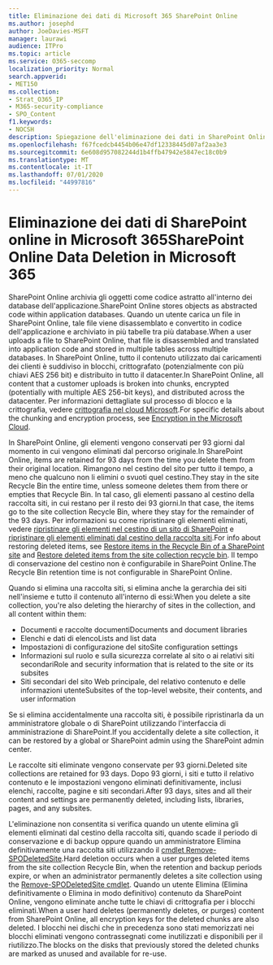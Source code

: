 ```yaml
---
title: Eliminazione dei dati di Microsoft 365 SharePoint Online
ms.author: josephd
author: JoeDavies-MSFT
manager: laurawi
audience: ITPro
ms.topic: article
ms.service: O365-seccomp
localization_priority: Normal
search.appverid:
- MET150
ms.collection:
- Strat_O365_IP
- M365-security-compliance
- SPO_Content
f1.keywords:
- NOCSH
description: Spiegazione dell'eliminazione dei dati in SharePoint Online.
ms.openlocfilehash: f67fcedcb4454b06e47df12338445d07af2aa3e3
ms.sourcegitcommit: 6e608d957082244d1b4ffb47942e5847ec18c0b9
ms.translationtype: MT
ms.contentlocale: it-IT
ms.lasthandoff: 07/01/2020
ms.locfileid: "44997816"
---
```

# <a name="sharepoint-online-data-deletion-in-microsoft-365"></a><span data-ttu-id="c80fe-103">Eliminazione dei dati di SharePoint online in Microsoft 365</span><span class="sxs-lookup"><span data-stu-id="c80fe-103">SharePoint Online Data Deletion in Microsoft 365</span></span>

<span data-ttu-id="c80fe-104">SharePoint Online archivia gli oggetti come codice astratto all'interno dei database dell'applicazione.</span><span class="sxs-lookup"><span data-stu-id="c80fe-104">SharePoint Online stores objects as abstracted code within application databases.</span></span> <span data-ttu-id="c80fe-105">Quando un utente carica un file in SharePoint Online, tale file viene disassemblato e convertito in codice dell'applicazione e archiviato in più tabelle tra più database.</span><span class="sxs-lookup"><span data-stu-id="c80fe-105">When a user uploads a file to SharePoint Online, that file is disassembled and translated into application code and stored in multiple tables across multiple databases.</span></span> <span data-ttu-id="c80fe-106">In SharePoint Online, tutto il contenuto utilizzato dai caricamenti dei clienti è suddiviso in blocchi, crittografato (potenzialmente con più chiavi AES 256 bit) e distribuito in tutto il datacenter.</span><span class="sxs-lookup"><span data-stu-id="c80fe-106">In SharePoint Online, all content that a customer uploads is broken into chunks, encrypted (potentially with multiple AES 256-bit keys), and distributed across the datacenter.</span></span> <span data-ttu-id="c80fe-107">Per informazioni dettagliate sul processo di blocco e la crittografia, vedere [crittografia nel cloud Microsoft](https://docs.microsoft.com/microsoft-365/compliance/office-365-encryption-in-the-microsoft-cloud-overview).</span><span class="sxs-lookup"><span data-stu-id="c80fe-107">For specific details about the chunking and encryption process, see [Encryption in the Microsoft Cloud](https://docs.microsoft.com/microsoft-365/compliance/office-365-encryption-in-the-microsoft-cloud-overview).</span></span> 

<span data-ttu-id="c80fe-108">In SharePoint Online, gli elementi vengono conservati per 93 giorni dal momento in cui vengono eliminati dal percorso originale.</span><span class="sxs-lookup"><span data-stu-id="c80fe-108">In SharePoint Online, items are retained for 93 days from the time you delete them from their original location.</span></span> <span data-ttu-id="c80fe-109">Rimangono nel cestino del sito per tutto il tempo, a meno che qualcuno non li elimini o svuoti quel cestino.</span><span class="sxs-lookup"><span data-stu-id="c80fe-109">They stay in the site Recycle Bin the entire time, unless someone deletes them from there or empties that Recycle Bin.</span></span> <span data-ttu-id="c80fe-110">In tal caso, gli elementi passano al cestino della raccolta siti, in cui restano per il resto dei 93 giorni.</span><span class="sxs-lookup"><span data-stu-id="c80fe-110">In that case, the items go to the site collection Recycle Bin, where they stay for the remainder of the 93 days.</span></span> <span data-ttu-id="c80fe-111">Per informazioni su come ripristinare gli elementi eliminati, vedere [ripristinare gli elementi nel cestino di un sito di SharePoint](https://support.office.com/article/6df466b6-55f2-4898-8d6e-c0dff851a0be#ID0EAADAAA=Online
) e [ripristinare gli elementi eliminati dal cestino della raccolta siti](https://support.office.com/article/5fa924ee-16d7-487b-9a0a-021b9062d14b).</span><span class="sxs-lookup"><span data-stu-id="c80fe-111">For info about restoring deleted items, see [Restore items in the Recycle Bin of a SharePoint site](https://support.office.com/article/6df466b6-55f2-4898-8d6e-c0dff851a0be#ID0EAADAAA=Online
) and [Restore deleted items from the site collection recycle bin](https://support.office.com/article/5fa924ee-16d7-487b-9a0a-021b9062d14b).</span></span> <span data-ttu-id="c80fe-112">Il tempo di conservazione del cestino non è configurabile in SharePoint Online.</span><span class="sxs-lookup"><span data-stu-id="c80fe-112">The Recycle Bin retention time is not configurable in SharePoint Online.</span></span>

<span data-ttu-id="c80fe-113">Quando si elimina una raccolta siti, si elimina anche la gerarchia dei siti nell'insieme e tutto il contenuto all'interno di essi:</span><span class="sxs-lookup"><span data-stu-id="c80fe-113">When you delete a site collection, you're also deleting the hierarchy of sites in the collection, and all content within them:</span></span>

- <span data-ttu-id="c80fe-114">Documenti e raccolte documenti</span><span class="sxs-lookup"><span data-stu-id="c80fe-114">Documents and document libraries</span></span>
- <span data-ttu-id="c80fe-115">Elenchi e dati di elenco</span><span class="sxs-lookup"><span data-stu-id="c80fe-115">Lists and list data</span></span>
- <span data-ttu-id="c80fe-116">Impostazioni di configurazione del sito</span><span class="sxs-lookup"><span data-stu-id="c80fe-116">Site configuration settings</span></span>
- <span data-ttu-id="c80fe-117">Informazioni sul ruolo e sulla sicurezza correlate al sito o ai relativi siti secondari</span><span class="sxs-lookup"><span data-stu-id="c80fe-117">Role and security information that is related to the site or its subsites</span></span>
- <span data-ttu-id="c80fe-118">Siti secondari del sito Web principale, del relativo contenuto e delle informazioni utente</span><span class="sxs-lookup"><span data-stu-id="c80fe-118">Subsites of the top-level website, their contents, and user information</span></span>

<span data-ttu-id="c80fe-119">Se si elimina accidentalmente una raccolta siti, è possibile ripristinarla da un amministratore globale o di SharePoint utilizzando l'interfaccia di amministrazione di SharePoint.</span><span class="sxs-lookup"><span data-stu-id="c80fe-119">If you accidentally delete a site collection, it can be restored by a global or SharePoint admin using the SharePoint admin center.</span></span>

<span data-ttu-id="c80fe-120">Le raccolte siti eliminate vengono conservate per 93 giorni.</span><span class="sxs-lookup"><span data-stu-id="c80fe-120">Deleted site collections are retained for 93 days.</span></span> <span data-ttu-id="c80fe-121">Dopo 93 giorni, i siti e tutto il relativo contenuto e le impostazioni vengono eliminati definitivamente, inclusi elenchi, raccolte, pagine e siti secondari.</span><span class="sxs-lookup"><span data-stu-id="c80fe-121">After 93 days, sites and all their content and settings are permanently deleted, including lists, libraries, pages, and any subsites.</span></span>

<span data-ttu-id="c80fe-122">L'eliminazione non consentita si verifica quando un utente elimina gli elementi eliminati dal cestino della raccolta siti, quando scade il periodo di conservazione e di backup oppure quando un amministratore Elimina definitivamente una raccolta siti utilizzando il [cmdlet Remove-SPODeletedSite](/powershell/module/sharepoint-online/Remove-SPODeletedSite?view=sharepoint-ps).</span><span class="sxs-lookup"><span data-stu-id="c80fe-122">Hard deletion occurs when a user purges deleted items from the site collection Recycle Bin, when the retention and backup periods expire, or when an administrator permanently deletes a site collection using the [Remove-SPODeletedSite cmdlet](/powershell/module/sharepoint-online/Remove-SPODeletedSite?view=sharepoint-ps).</span></span> <span data-ttu-id="c80fe-123">Quando un utente Elimina (Elimina definitivamente o Elimina in modo definitivo) contenuto da SharePoint Online, vengono eliminate anche tutte le chiavi di crittografia per i blocchi eliminati.</span><span class="sxs-lookup"><span data-stu-id="c80fe-123">When a user hard deletes (permanently deletes, or purges) content from SharePoint Online, all encryption keys for the deleted chunks are also deleted.</span></span> <span data-ttu-id="c80fe-124">I blocchi nei dischi che in precedenza sono stati memorizzati nei blocchi eliminati vengono contrassegnati come inutilizzati e disponibili per il riutilizzo.</span><span class="sxs-lookup"><span data-stu-id="c80fe-124">The blocks on the disks that previously stored the deleted chunks are marked as unused and available for re-use.</span></span>
